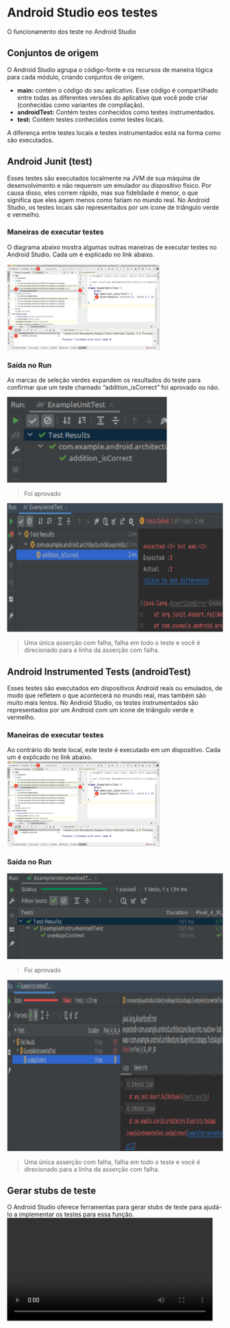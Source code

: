 # Android Studio eos testes
O funcionamento dos teste no Android Studio

## Conjuntos de origem 
O Android Studio agrupa o código-fonte e os recursos de maneira lógica para cada módulo, criando conjuntos de origem.

- **main:** contém o código do seu aplicativo. Esse código é compartilhado entre todas as diferentes versões do aplicativo que você pode criar (conhecidas como variantes de compilação).
- **androidTest:** Contém testes conhecidos como testes instrumentados.
- **test:** Contém testes conhecidos como testes locais.

A diferença entre testes locais e testes instrumentados está na forma como são executados.

## Android Junit (test)
Esses testes são executados localmente na JVM de sua máquina de desenvolvimento e não requerem um emulador ou dispositivo físico. Por causa disso, eles correm rápido, mas sua fidelidade é menor, o que significa que eles agem menos como fariam no mundo real.
No Android Studio, os testes locais são representados por um ícone de triângulo verde e vermelho.

### Maneiras de executar testes
O diagrama abaixo mostra algumas outras maneiras de executar testes no Android Studio. Cada um é explicado no link abaixo.

<img src="Img/ManeiraDeExecutar.png" height="200">

### Saída no Run
As marcas de seleção verdes expandem os resultados do teste para confirmar que um teste chamado “addition_isCorrect” foi aprovado ou não.

<img src="Img/RunJUnitAprovado.png" height="200">

> Foi aprovado

<img src="Img/RunJUnitFalha.png" height="300">

> Uma única asserção com falha, falha em todo o teste e você é direcionado para a linha da asserção com falha.

## Android Instrumented Tests (androidTest)
Esses testes são executados em dispositivos Android reais ou emulados, de modo que refletem o que acontecerá no mundo real, mas também são muito mais lentos.
No Android Studio, os testes instrumentados são representados por um Android com um ícone de triângulo verde e vermelho.

### Maneiras de executar testes
Ao contrário do teste local, este teste é executado em um dispositivo. Cada um é explicado no link abaixo.
<img src="Img/ManeiraDeExecutar.png" height="200">

### Saída no Run

<img src="Img/InstrumentalRunAprovado.png" height="200">

> Foi aprovado

<img src="Img/InstrumentedRunFalha.png" height="400">

> Uma única asserção com falha, falha em todo o teste e você é direcionado para a linha da asserção com falha.

## Gerar stubs de teste
O Android Studio oferece ferramentas para gerar stubs de teste para ajudá-lo a implementar os testes para essa função.
<video height="240">
  <source src="Video/GerarStubs.mp4" type="GerarStubs/mp4">
</video>

[1]: https://developer.android.com/codelabs/advanced-android-kotlin-training-testing-basics#4
[2]: https://developer.android.com/studio/test/command-line

[3]: https://developer.android.com/codelabs/advanced-android-kotlin-training-testing-basics#4
[4]: https://developer.android.com/studio/test/command-line
